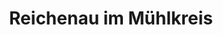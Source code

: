 ---
title: Reichenau im Mühlkreis
url: /reichenau-im-muehlkreis/
latitude: 48.458
longitude: 14.347
---